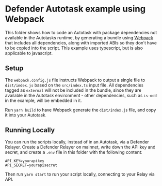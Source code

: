 # Defender Autotask example using Webpack

This folder shows how to code an Autotask with package dependencies not available in the Autotasks runtime, by generating a bundle using [Webpack](https://webpack.js.org/) that includes all dependencies, along with imported ABIs so they don't have to be copied into the script. This example uses typescript, but is also applicable to javascript.

## Setup

The `webpack.config.js` file instructs Webpack to output a single file to `dist/index.js` based on the `src/index.ts` input file. All dependencies tagged as `external` will not be included in the bundle, since they are available in the Autotask environment - other dependencies, such as `is-odd` in the example, will be embedded in it.

Run `yarn build` to have Webpack generate the `dist/index.js` file, and copy it into your Autotask.

## Running Locally

You can run the scripts locally, instead of in an Autotask, via a Defender Relayer. Create a Defender Relayer on mainnet, write down the API key and secret, and create a `.env` file in this folder with the following content:

```
API_KEY=yourapikey
API_SECRET=yourapisecret
```

Then run `yarn start` to run your script locally, connecting to your Relay via API.
